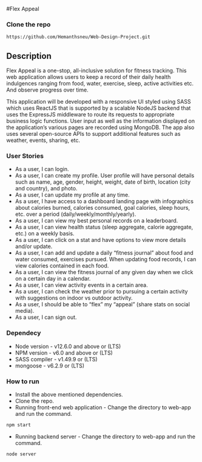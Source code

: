 #Flex Appeal

### Clone the repo
```bash
https://github.com/Hemanthsneu/Web-Design-Project.git
```

## Description
Flex Appeal is a one-stop, all-inclusive solution for fitness tracking. This web application allows users to keep a record of their daily health indulgences ranging from food, water, exercise, sleep, active activities etc. And observe progress over time. 

This application will be developed with a responsive UI styled using SASS which uses ReactJS that is supported by a scalable NodeJS backend that uses the ExpressJS middleware to route its requests to appropriate business logic functions. User input as well as the information displayed on the application’s various pages are recorded using MongoDB. The app also uses several open-source APIs to support additional features such as weather, events, sharing, etc.

### User Stories
- As a user, I can login. 
- As a user, I can create my profile. User profile will have personal details such as name, age, gender, height, weight, date of birth, location (city and country), and photo. 
- As a user, I can update my profile at any time. 
- As a user, I have access to a dashboard landing page with infographics about calories burned, calories consumed, goal calories, sleep hours, etc. over a period (daily/weekly/monthly/yearly). 
- As a user, I can view my best personal records on a leaderboard. 
- As a user, I can view health status (sleep aggregate, calorie aggregate, etc.) on a weekly basis. 
- As a user, I can click on a stat and have options to view more details and/or update. 
- As a user, I can add and update a daily “fitness journal” about food and water consumed, exercises pursued. When updating food records, I can view calories contained in each food. 
- As a user, I can view the fitness journal of any given day when we click on a certain day in a calendar. 
- As a user, I can view activity events in a certain area.  
- As a user, I can check the weather prior to pursuing a certain activity with suggestions on indoor vs outdoor activity. 
- As a user, I should be able to “flex” my “appeal” (share stats on social media). 
- As a user, I can sign out. 

### Dependecy

- Node version - v12.6.0 and above or (LTS)
- NPM version - v6.0 and above or (LTS)
- SASS compiler - v1.49.9 or (LTS)
- mongoose - v6.2.9 or (LTS)

### How to run

- Install the above mentioned dependencies.
- Clone the repo.
- Running front-end web application - Change the directory to web-app and run the command. 
```bash 
npm start
```
- Running backend server -  Change the directory to web-app and run the command.
```bash 
node server
```

